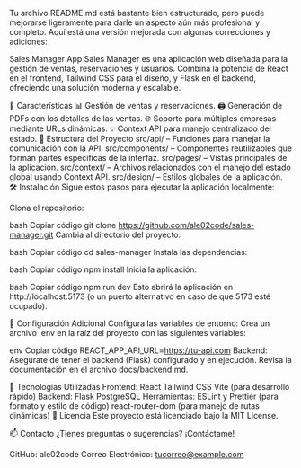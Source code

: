 Tu archivo README.md está bastante bien estructurado, pero puede mejorarse ligeramente para darle un aspecto aún más profesional y completo. Aquí está una versión mejorada con algunas correcciones y adiciones:

Sales Manager App
Sales Manager es una aplicación web diseñada para la gestión de ventas, reservaciones y usuarios. Combina la potencia de React en el frontend, Tailwind CSS para el diseño, y Flask en el backend, ofreciendo una solución moderna y escalable.

🚀 Características
📊 Gestión de ventas y reservaciones.
🖨️ Generación de PDFs con los detalles de las ventas.
🌐 Soporte para múltiples empresas mediante URLs dinámicas.
💡 Context API para manejo centralizado del estado.
📁 Estructura del Proyecto
src/api/ – Funciones para manejar la comunicación con la API.
src/components/ – Componentes reutilizables que forman partes específicas de la interfaz.
src/pages/ – Vistas principales de la aplicación.
src/context/ – Archivos relacionados con el manejo del estado global usando Context API.
src/design/ – Estilos globales de la aplicación.
🛠️ Instalación
Sigue estos pasos para ejecutar la aplicación localmente:

Clona el repositorio:

bash
Copiar código
git clone https://github.com/ale02code/sales-manager.git
Cambia al directorio del proyecto:

bash
Copiar código
cd sales-manager
Instala las dependencias:

bash
Copiar código
npm install
Inicia la aplicación:

bash
Copiar código
npm run dev
Esto abrirá la aplicación en http://localhost:5173 (o un puerto alternativo en caso de que 5173 esté ocupado).

🔧 Configuración Adicional
Configura las variables de entorno: Crea un archivo .env en la raíz del proyecto con las siguientes variables:

env
Copiar código
REACT_APP_API_URL=https://tu-api.com
Backend: Asegúrate de tener el backend (Flask) configurado y en ejecución. Revisa la documentación en el archivo docs/backend.md.

🧩 Tecnologías Utilizadas
Frontend:
React
Tailwind CSS
Vite (para desarrollo rápido)
Backend:
Flask
PostgreSQL
Herramientas:
ESLint y Prettier (para formato y estilo de código)
react-router-dom (para manejo de rutas dinámicas)
📜 Licencia
Este proyecto está licenciado bajo la MIT License.

📫 Contacto
¿Tienes preguntas o sugerencias? ¡Contáctame!

GitHub: ale02code
Correo Electrónico: tucorreo@example.com
